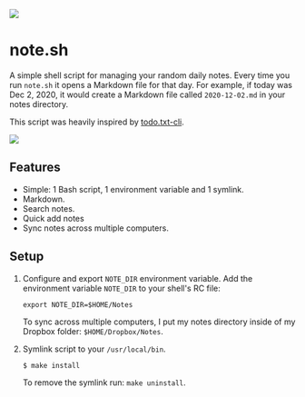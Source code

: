 ![](assets/logo.png)

# note.sh

A simple shell script for managing your random daily notes. Every time you
run `note.sh` it opens a Markdown file for that day. For example, if today was
Dec 2, 2020, it would create a Markdown file called `2020-12-02.md` in your
notes directory.

This script was heavily inspired by [todo.txt-cli](https://github.com/todotxt/todo.txt-cli).

![](assets/example.gif)

## Features

- Simple: 1 Bash script, 1 environment variable and 1 symlink.
- Markdown.
- Search notes.
- Quick add notes
- Sync notes across multiple computers.

## Setup

1. Configure and export `NOTE_DIR` environment variable.
   Add the environment variable `NOTE_DIR` to your shell's RC file:
   ```shell
   export NOTE_DIR=$HOME/Notes
   ```
   To sync across multiple computers, I put my notes directory inside of my
   Dropbox folder: `$HOME/Dropbox/Notes`.

2. Symlink script to your `/usr/local/bin`.
   ```shell
   $ make install
   ```
   To remove the symlink run: `make uninstall`.
